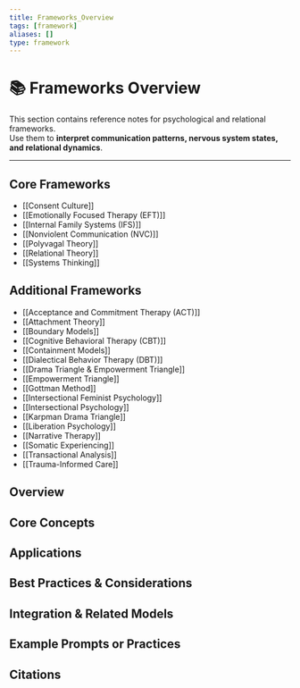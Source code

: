 ```yaml
---
title: Frameworks_Overview
tags: [framework]
aliases: []
type: framework
---
```


<!-- @format -->

# 📚 Frameworks Overview

This section contains reference notes for psychological and relational frameworks.  
Use them to **interpret communication patterns, nervous system states, and relational dynamics**.

---

## Core Frameworks

- [[Consent Culture]]
- [[Emotionally Focused Therapy (EFT)]]
- [[Internal Family Systems (IFS)]]
- [[Nonviolent Communication (NVC)]]
- [[Polyvagal Theory]]
- [[Relational Theory]]
- [[Systems Thinking]]

## Additional Frameworks

- [[Acceptance and Commitment Therapy (ACT)]]
- [[Attachment Theory]]
- [[Boundary Models]]
- [[Cognitive Behavioral Therapy (CBT)]]
- [[Containment Models]]
- [[Dialectical Behavior Therapy (DBT)]]
- [[Drama Triangle & Empowerment Triangle]]
- [[Empowerment Triangle]]
- [[Gottman Method]]
- [[Intersectional Feminist Psychology]]
- [[Intersectional Psychology]]
- [[Karpman Drama Triangle]]
- [[Liberation Psychology]]
- [[Narrative Therapy]]
- [[Somatic Experiencing]]
- [[Transactional Analysis]]
- [[Trauma-Informed Care]]

## Overview

## Core Concepts

## Applications

## Best Practices & Considerations

## Integration & Related Models

## Example Prompts or Practices

## Citations
